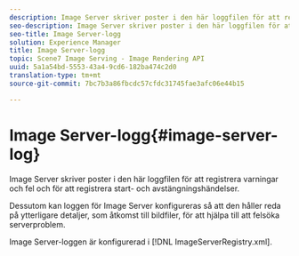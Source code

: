 ```yaml
---
description: Image Server skriver poster i den här loggfilen för att registrera varningar och fel och för att registrera start- och avstängningshändelser.
seo-description: Image Server skriver poster i den här loggfilen för att registrera varningar och fel och för att registrera start- och avstängningshändelser.
seo-title: Image Server-logg
solution: Experience Manager
title: Image Server-logg
topic: Scene7 Image Serving - Image Rendering API
uuid: 5a1a54bd-5553-43a4-9cd6-182ba474c2d0
translation-type: tm+mt
source-git-commit: 7bc7b3a86fbcdc57cfdc31745fae3afc06e44b15

---
```



# Image Server-logg{#image-server-log}

Image Server skriver poster i den här loggfilen för att registrera varningar och fel och för att registrera start- och avstängningshändelser.

Dessutom kan loggen för Image Server konfigureras så att den håller reda på ytterligare detaljer, som åtkomst till bildfiler, för att hjälpa till att felsöka serverproblem.

Image Server-loggen är konfigurerad i [!DNL ImageServerRegistry.xml].
